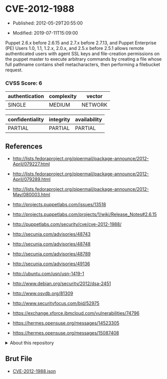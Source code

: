 # CVE-2012-1988

- Published: 2012-05-29T20:55:00

- Modified: 2019-07-11T15:09:00

Puppet 2.6.x before 2.6.15 and 2.7.x before 2.7.13, and Puppet Enterprise (PE) Users 1.0, 1.1, 1.2.x, 2.0.x, and 2.5.x before 2.5.1 allows remote authenticated users with agent SSL keys and file-creation permissions on the puppet master to execute arbitrary commands by creating a file whose full pathname contains shell metacharacters, then performing a filebucket request.

### CVSS Score: **6**

| authentication | complexity | vector |
| --- | --- | --- |
| SINGLE | MEDIUM | NETWORK |

| confidentiality | integrity | availability |
| --- | --- | --- |
| PARTIAL | PARTIAL | PARTIAL |

## References

* http://lists.fedoraproject.org/pipermail/package-announce/2012-April/079227.html

* http://lists.fedoraproject.org/pipermail/package-announce/2012-April/079289.html

* http://lists.fedoraproject.org/pipermail/package-announce/2012-May/080003.html

* http://projects.puppetlabs.com/issues/13518

* http://projects.puppetlabs.com/projects/1/wiki/Release_Notes#2.6.15

* http://puppetlabs.com/security/cve/cve-2012-1988/

* http://secunia.com/advisories/48743

* http://secunia.com/advisories/48748

* http://secunia.com/advisories/48789

* http://secunia.com/advisories/49136

* http://ubuntu.com/usn/usn-1419-1

* http://www.debian.org/security/2012/dsa-2451

* http://www.osvdb.org/81309

* http://www.securityfocus.com/bid/52975

* https://exchange.xforce.ibmcloud.com/vulnerabilities/74796

* https://hermes.opensuse.org/messages/14523305

* https://hermes.opensuse.org/messages/15087408

<details>
<summary>About this repository</summary> 

  This repository is part of the project [Live Hack CVE](https://github.com/Live-Hack-CVE). Main website can be found [www.live-hack.org](https://www.live-hack.org) 
  
  Made by [Sn0wAlice](https://github.com/Sn0wAlice) for the people that care about security and need to have a feed of the latest CVEs. Hope you enjoy it, don't forget to star the repo and follow me on [Twitter](https://twitter.com/Sn0wAlice) and [Github](https://github.com/Sn0wAlice). And that is my [personnal website](https://www.alice-snow.me/)

  - [Home Page](https://github.com/Live-Hack-CVE)
  - [Framework](https://github.com/Live-Hack-CVE/cve-framework)
  - [CVE database](https://github.com/Live-Hack-CVE/full_database)
  - [Changelog](https://github.com/Live-Hack-CVE/Changelog)
</details>

## Brut File

* [CVE-2012-1988.json](https://raw.githubusercontent.com/Live-Hack-CVE/full_database/main/cves/2012/CVE-2012-1988.json)

